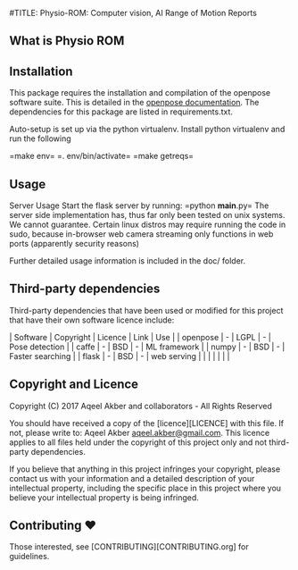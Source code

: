 #TITLE: Physio-ROM: Computer vision, AI Range of Motion Reports

## What is Physio ROM

## Installation

This package requires the installation and compilation of the openpose software
suite. This is detailed in the [openpose
documentation](https://github.com/CMU-Perceptual-Computing-Lab/openpose/tree/master/doc). The dependencies for this package are listed in requirements.txt.

Auto-setup is set up via the python virtualenv. Install python virtualenv and run the
following

=make env=
=. env/bin/activate=
=make getreqs=

## Usage

Server Usage
Start the flask server by running:
=python __main__.py=
The server side implementation has, thus far only been tested on unix systems. We
cannot guarantee. Certain linux distros may require running the code in sudo, because 
in-browser web camera streaming only functions in web ports (apparently security reasons)



Further detailed usage information is included in the doc/ folder.

## Third-party dependencies

Third-party dependencies that have been used or modified for this
project that have their own software licence include:

| Software | Copyright | Licence | Link | Use              |
| openpose | -         | LGPL    | -    | Pose detection   |
| caffe    | -         | BSD     | -    | ML framework     |
| numpy    | -         | BSD     | -    | Faster searching |
| flask    | -         | BSD     | -    | web serving      |
|          |           |         |      |                  |

## Copyright and Licence
Copyright (C) 2017 Aqeel Akber and collaborators - All Rights Reserved

You should have received a copy of the [licence][LICENCE] with this file. If not,
please write to: Aqeel Akber <aqeel.akber@gmail.com>. This licence
applies to all files held under the copyright of this project
only and not third-party dependencies.

If you believe that anything in this project infringes your
copyright, please contact us with your information and a detailed
description of your intellectual property, including the specific
place in this project where you believe your intellectual property is
being infringed.

## Contributing ♥

Those interested, see [CONTRIBUTING][CONTRIBUTING.org] for guidelines.
